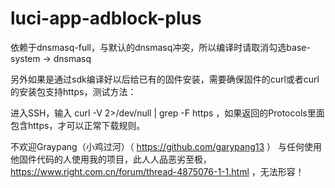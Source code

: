 # luci-app-adblock-plus
依赖于dnsmasq-full，与默认的dnsmasq冲突，所以编译时请取消勾选base-system -> dnsmasq

另外如果是通过sdk编译好以后给已有的固件安装，需要确保固件的curl或者curl的安装包支持https，测试方法：

进入SSH，输入 curl -V 2>/dev/null | grep -F https ，如果返回的Protocols里面包含https，才可以正常下载规则。


不欢迎Graypang（小鸡过河）（ https://github.com/garypang13 ） 与任何使用他固件代码的人使用我的项目，此人人品恶劣至极， https://www.right.com.cn/forum/thread-4875076-1-1.html ，无法形容！
